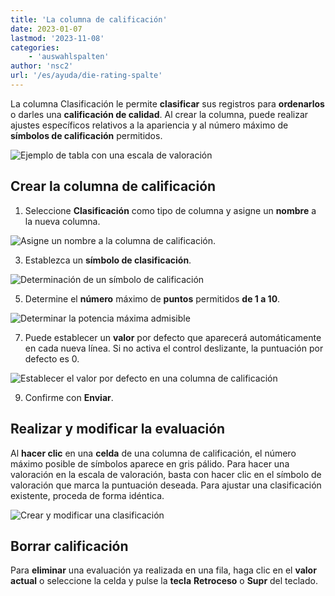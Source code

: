 ```yaml
---
title: 'La columna de calificación'
date: 2023-01-07
lastmod: '2023-11-08'
categories:
    - 'auswahlspalten'
author: 'nsc2'
url: '/es/ayuda/die-rating-spalte'
---
```


La columna Clasificación le permite **clasificar** sus registros para **ordenarlos** o darles una **calificación de calidad**. Al crear la columna, puede realizar ajustes específicos relativos a la apariencia y al número máximo de **símbolos de calificación** permitidos.

![Ejemplo de tabla con una escala de valoración](https://seatable.io/wp-content/uploads/2023/01/example-table-rating-skala-1.png)

## Crear la columna de calificación

1. Seleccione **Clasificación** como tipo de columna y asigne un **nombre** a la nueva columna.

![Asigne un nombre a la columna de calificación.](https://seatable.io/wp-content/uploads/2023/01/benennen.png)

3. Establezca un **símbolo de clasificación**.

![Determinación de un símbolo de calificación](https://seatable.io/wp-content/uploads/2023/01/style.png)

5. Determine el **número** máximo de **puntos** permitidos **de 1 a 10**.

![Determinar la potencia máxima admisible](https://seatable.io/wp-content/uploads/2023/01/maximale-bewertung.png)

7. Puede establecer un **valor** por defecto que aparecerá automáticamente en cada nueva línea. Si no activa el control deslizante, la puntuación por defecto es 0.

![Establecer el valor por defecto en una columna de calificación](https://seatable.io/wp-content/uploads/2023/01/Set-default-value-in-a-rating-column.png)

9. Confirme con **Enviar**.

## Realizar y modificar la evaluación

Al **hacer clic** en una **celda** de una columna de calificación, el número máximo posible de símbolos aparece en gris pálido. Para hacer una valoración en la escala de valoración, basta con hacer clic en el símbolo de valoración que marca la puntuación deseada. Para ajustar una clasificación existente, proceda de forma idéntica.

![Crear y modificar una clasificación](https://seatable.io/wp-content/uploads/2023/01/set-and-change-a-rating.png)

## Borrar calificación

Para **eliminar** una evaluación ya realizada en una fila, haga clic en el **valor actual** o seleccione la celda y pulse la **tecla** **Retroceso** o **Supr** del teclado.
